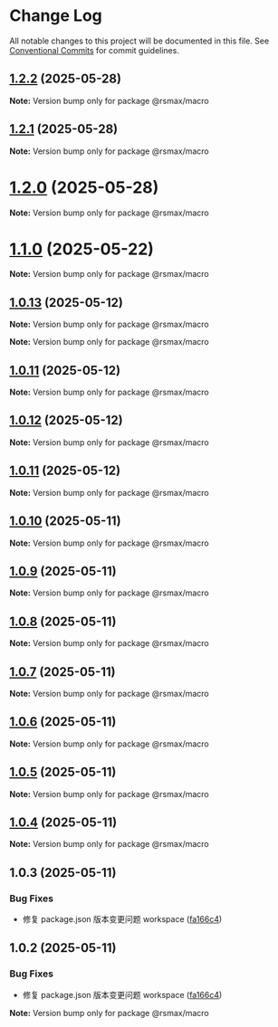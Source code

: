 # Change Log

All notable changes to this project will be documented in this file.
See [Conventional Commits](https://conventionalcommits.org) for commit guidelines.

## [1.2.2](https://github.com/watsonhaw5566/rsmax/compare/v1.2.1...v1.2.2) (2025-05-28)

**Note:** Version bump only for package @rsmax/macro

## [1.2.1](https://github.com/watsonhaw5566/rsmax/compare/v1.2.0...v1.2.1) (2025-05-28)

**Note:** Version bump only for package @rsmax/macro

# [1.2.0](https://github.com/watsonhaw5566/rsmax/compare/v1.1.2...v1.2.0) (2025-05-28)

**Note:** Version bump only for package @rsmax/macro

# [1.1.0](https://github.com/watsonhaw5566/rsmax/compare/v1.0.13...v1.1.0) (2025-05-22)

**Note:** Version bump only for package @rsmax/macro

## [1.0.13](https://github.com/watsonhaw5566/rsmax/compare/v1.0.12...v1.0.13) (2025-05-12)

**Note:** Version bump only for package @rsmax/macro

**Note:** Version bump only for package @rsmax/macro

## [1.0.11](https://github.com/watsonhaw5566/rsmax/compare/v1.0.12...v1.0.11) (2025-05-12)

**Note:** Version bump only for package @rsmax/macro

## [1.0.12](https://github.com/watsonhaw5566/rsmax/compare/v1.0.11...v1.0.12) (2025-05-12)

**Note:** Version bump only for package @rsmax/macro

## [1.0.11](https://github.com/watsonhaw5566/rsmax/compare/v1.0.10...v1.0.11) (2025-05-12)

**Note:** Version bump only for package @rsmax/macro

## [1.0.10](https://github.com/watsonhaw5566/rsmax/compare/v1.0.9...v1.0.10) (2025-05-11)

**Note:** Version bump only for package @rsmax/macro

## [1.0.9](https://github.com/watsonhaw5566/rsmax/compare/v1.0.8...v1.0.9) (2025-05-11)

**Note:** Version bump only for package @rsmax/macro

## [1.0.8](https://github.com/watsonhaw5566/rsmax/compare/v1.0.7...v1.0.8) (2025-05-11)

**Note:** Version bump only for package @rsmax/macro

## [1.0.7](https://github.com/watsonhaw5566/rsmax/compare/v1.0.6...v1.0.7) (2025-05-11)

**Note:** Version bump only for package @rsmax/macro

## [1.0.6](https://github.com/watsonhaw5566/rsmax/compare/v1.0.5...v1.0.6) (2025-05-11)

**Note:** Version bump only for package @rsmax/macro

## [1.0.5](https://github.com/watsonhaw5566/rsmax/compare/v1.0.4...v1.0.5) (2025-05-11)

**Note:** Version bump only for package @rsmax/macro

## [1.0.4](https://github.com/watsonhaw5566/rsmax/compare/v1.0.3...v1.0.4) (2025-05-11)

**Note:** Version bump only for package @rsmax/macro

## 1.0.3 (2025-05-11)

### Bug Fixes

- 修复 package.json 版本变更问题 workspace ([fa166c4](https://github.com/watsonhaw5566/rsmax/commit/fa166c4bfd9adfe7e4f2e061a44d9f90a4ca914d))

## 1.0.2 (2025-05-11)

### Bug Fixes

- 修复 package.json 版本变更问题 workspace ([fa166c4](https://github.com/watsonhaw5566/rsmax/commit/fa166c4bfd9adfe7e4f2e061a44d9f90a4ca914d))

**Note:** Version bump only for package @rsmax/macro

